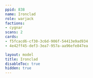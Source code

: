 ```yaml
---
ppid: 838
name: Ironclad
role: warjack
factions:
- cygnar
scans: 2
cards:
- f5fcacd6-cf30-3c6d-906f-54413e9ad934
- 4e42ff45-def3-3ea7-957a-aa96efe847ea

layout: model
title: Ironclad
disableToc: true
hidden: true
---
```

